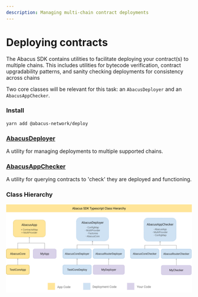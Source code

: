 ```yaml
---
description: Managing multi-chain contract deployments
---
```


# Deploying contracts

The Abacus SDK contains utilities to facilitate deploying your contract(s) to multiple chains. This includes utilities for bytecode verification, contract upgradability patterns, and sanity checking deployments for consistency across chains

Two core classes will be relevant for this task: an `AbacusDeployer` and an `AbacusAppChecker`.

### Install

```shell
yarn add @abacus-network/deploy
```

### [AbacusDeployer](abacusdeployer.md)

A utility for managing deployments to multiple supported chains.&#x20;

### [AbacusAppChecker](abacusappchecker.md)

A utility for querying contracts to 'check' they are deployed and functioning.

### Class Hierarchy

![](<../../.gitbook/assets/Abacus Application SDK Diagram v2.png>)
